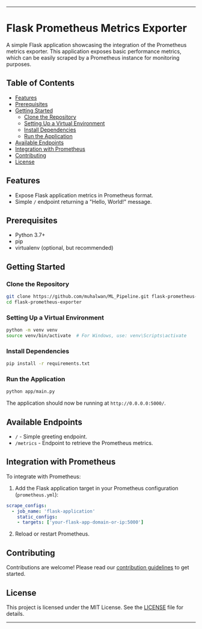 ---

# Flask Prometheus Metrics Exporter

A simple Flask application showcasing the integration of the Prometheus metrics exporter. This application exposes basic performance metrics, which can be easily scraped by a Prometheus instance for monitoring purposes.

## Table of Contents
- [Features](#features)
- [Prerequisites](#prerequisites)
- [Getting Started](#getting-started)
  - [Clone the Repository](#clone-the-repository)
  - [Setting Up a Virtual Environment](#setting-up-a-virtual-environment)
  - [Install Dependencies](#install-dependencies)
  - [Run the Application](#run-the-application)
- [Available Endpoints](#available-endpoints)
- [Integration with Prometheus](#integration-with-prometheus)
- [Contributing](#contributing)
- [License](#license)

## Features

- Expose Flask application metrics in Prometheus format.
- Simple `/` endpoint returning a "Hello, World!" message.

## Prerequisites

- Python 3.7+
- pip
- virtualenv (optional, but recommended)

## Getting Started

### Clone the Repository

```bash
git clone https://github.com/muhalwan/ML_Pipeline.git flask-prometheus-exporter
cd flask-prometheus-exporter
```

### Setting Up a Virtual Environment

```bash
python -m venv venv
source venv/bin/activate  # For Windows, use: venv\Scripts\activate
```

### Install Dependencies

```bash
pip install -r requirements.txt
```

### Run the Application

```bash
python app/main.py
```

The application should now be running at `http://0.0.0.0:5000/`.

## Available Endpoints

- `/` - Simple greeting endpoint.
- `/metrics` - Endpoint to retrieve the Prometheus metrics.

## Integration with Prometheus

To integrate with Prometheus:

1. Add the Flask application target in your Prometheus configuration (`prometheus.yml`):

```yaml
scrape_configs:
  - job_name: 'flask-application'
    static_configs:
    - targets: ['your-flask-app-domain-or-ip:5000']
```

2. Reload or restart Prometheus.

## Contributing

Contributions are welcome! Please read our [contribution guidelines](CONTRIBUTING.md) to get started.

## License

This project is licensed under the MIT License. See the [LICENSE](LICENSE) file for details.

---